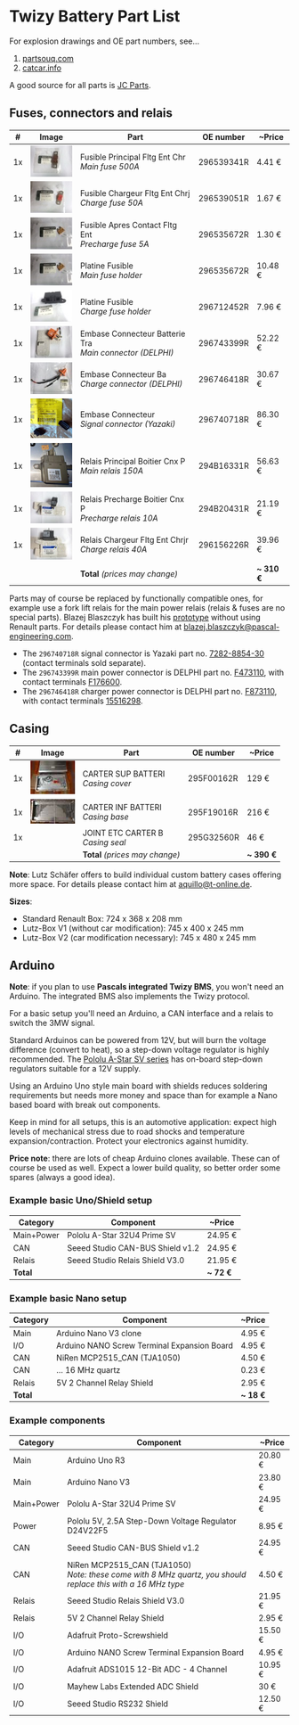 # Twizy Battery Part List

For explosion drawings and OE part numbers, see…

1. [partsouq.com](https://partsouq.com/en/catalog/genuine/vehicle?c=Renault&ssd=%24HAxLcgIFBQEDBA5SXAdCUkZQXEd0e1pcB19WWkBRXFBTOQoWRnN5BAsCDXEVOjkCamFBSEtkVSECMBNNV0dyAw%24&vid=1409&cid=2043523126&q=)
2. [catcar.info](https://www.catcar.info/renault/?lang=en&l=c3Q9PTUwfHxzdHM9PXsiMTAiOiJNb2RlbCIsIjIwIjoiVHdpenkiLCIzMCI6Ik1BTUEiLCI0MCI6Ik1hbnVhbCIsIjUwIjoiMTkgQ29vbGluZyBzeXN0ZW0gLSBSZXNlcnZvaXJzIC0gRXhoYXVzdCBzeXN0ZW0gLSBFbmdpbmUgbW91bnRpbmcgXC8gVHJhY3Rpb24gYmF0dGVyeSJ9fHxub3Bycz09MTQwOXx8YnJhbmQ9PVJlbmF1bHR8fG5vcHI9PTE0MDl8fHR5cGU9PU1BTUF8fGNhdF9pZD09TXx8aW1nPT0wMTA0MDI2NHx8Z3JwX2lkPT0xOXx8c3ViR3JwX2lkPT0xOUd8fGNybnROb3ByPT0xNDA5fHxyZWZhY2Nlcz09TjE5OTAwMA%3D%3D)

A good source for all parts is [JC Parts](https://www.jcparts.eu/).


## Fuses, connectors and relais

| # | Image | Part | OE number | ~Price |
| --- | --- | --- | --- | --- |
| 1x | [![296539341R](parts/296539341R-sm.jpg)](parts/296539341R-nm.jpg) | Fusible Principal Fltg Ent Chr <br/> *Main fuse 500A* | 296539341R | 4.41 € |
| 1x | [![296539051R](parts/296539051R-sm.jpg)](parts/296539051R-nm.jpg) | Fusible Chargeur Fltg Ent Chrj <br/> *Charge fuse 50A* | 296539051R | 1.67 € |
| 1x | [![296535672R](parts/296535672R-sm.jpg)](parts/296535672R-nm.jpg) | Fusible Apres Contact Fltg Ent <br/> *Precharge fuse 5A* | 296535672R | 1.30 € |
| 1x | [![296535672R](parts/296535672R-sm.jpg)](parts/296535672R-nm.jpg) | Platine Fusible <br/> *Main fuse holder* | 296535672R | 10.48 € |
| 1x | [![296712452R](parts/296712452R-sm.jpg)](parts/296712452R-nm.jpg) | Platine Fusible <br/> *Charge fuse holder* | 296712452R | 7.96 € |
| 1x | [![296743399R](parts/296743399R-sm.jpg)](parts/296743399R-nm.jpg) | Embase Connecteur Batterie Tra <br/> *Main connector (DELPHI)* | 296743399R | 52.22 € |
| 1x | [![296746418R](parts/296746418R-sm.jpg)](parts/296746418R-nm.jpg) | Embase Connecteur Ba <br/> *Charge connector (DELPHI)* | 296746418R | 30.67 € |
| 1x | [![296740718R](parts/296740718R-sm.jpg)](parts/296740718R-nm.jpg) | Embase Connecteur <br/> *Signal connector (Yazaki)* | 296740718R | 86.30 € |
| 1x | [![294B16331R](parts/294B16331R-sm.jpg)](parts/294B16331R-nm.jpg) | Relais Principal Boitier Cnx P <br/> *Main relais 150A* | 294B16331R | 56.63 € |
| 1x | [![294B20431R](parts/294B20431R-sm.jpg)](parts/294B20431R-nm.jpg) | Relais Precharge Boitier Cnx P <br/> *Precharge relais 10A* | 294B20431R | 21.19 € |
| 1x | [![296156226R](parts/296156226R-sm.jpg)](parts/296156226R-nm.jpg) | Relais Chargeur Fltg Ent Chrjr <br/> *Charge relais 40A* | 296156226R | 39.96 € |
| | | **Total**  *(prices may change)* | | **~ 310 €** |

Parts may of course be replaced by functionally compatible ones, for example use a fork lift relais for the main power relais (relais & fuses are no special parts). Blazej Blaszczyk has built his [prototype](Prototype-Blazej.md) without using Renault parts. For details please contact him at <blazej.blaszczyk@pascal-engineering.com>.

  - The `296740718R` signal connector is Yazaki part no. [7282-8854-30](http://connectors-catalog.sys.yzk.co.jp/yazaki-web/servlet/SubServlet_e?forward=7282-8854-30&plist=detail&select=XX) (contact terminals sold separate).
  - The `296743399R` main power connector is DELPHI part no. [F473110](http://ecat.delphi.com/feature?search=F473110), with contact terminals [F176600](http://ecat.delphi.com/feature?search=F176600).
  - The `296746418R` charger power connector is DELPHI part no. [F873110](ecat.delphi.com/feature?search=F873110), with contact terminals [15516298](http://ecat.delphi.com/feature?search=15516298).


## Casing

| # | Image | Part | OE number | ~Price |
| --- | --- | --- | --- | --- |
| 1x | [![295F00162R](parts/295F00162R-sm.jpg)](parts/295F00162R-nm.jpg) | CARTER SUP BATTERI	<br/> *Casing cover* | 295F00162R | 129 € |
| 1x | [![295F19016R](parts/295F19016R-sm.jpg)](parts/295F19016R-nm.jpg) | CARTER INF BATTERI <br/> *Casing base* | 295F19016R | 216 € |
| 1x |  | JOINT ETC CARTER B <br/> *Casing seal* | 295G32560R | 46 € |
| | | **Total**  *(prices may change)* | | **~ 390 €** |

**Note**: Lutz Schäfer offers to build individual custom battery cases offering more space. For details please contact him at <aquillo@t-online.de>.

__Sizes__:
  - Standard Renault Box: 724 x 368 x 208 mm
  - Lutz-Box V1 (without car modification): 745 x 400 x 245 mm
  - Lutz-Box V2 (car modification necessary): 745 x 480 x 245 mm


## Arduino

**Note**: if you plan to use **Pascals integrated Twizy BMS**, you won't need an Arduino. The integrated BMS also implements the Twizy protocol.

For a basic setup you'll need an Arduino, a CAN interface and a relais to switch the 3MW signal.

Standard Arduinos can be powered from 12V, but will burn the voltage difference (convert to heat), so a step-down voltage regulator is highly recommended. The [Pololu A-Star SV series](https://www.pololu.com/category/149/a-star-programmable-controllers) has on-board step-down regulators suitable for a 12V supply.

Using an Arduino Uno style main board with shields reduces soldering requirements but needs more money and space than for example a Nano based board with break out components.

Keep in mind for all setups, this is an automotive application: expect high levels of mechanical stress due to road shocks and temperature expansion/contraction. Protect your electronics against humidity.

**Price note**: there are lots of cheap Arduino clones available. These can of course be used as well. Expect a lower build quality, so better order some spares (always a good idea).


### Example basic Uno/Shield setup

| Category | Component | ~Price |
| --- | --- | --- |
| Main+Power | Pololu A-Star 32U4 Prime SV | 24.95 € |
| CAN | Seeed Studio CAN-BUS Shield v1.2 | 24.95 € |
| Relais | Seeed Studio Relais Shield V3.0 | 21.95 € |
| **Total** | | **~ 72 €** |


### Example basic Nano setup

| Category | Component | ~Price |
| --- | --- | --- |
| Main | Arduino Nano V3 clone | 4.95 € |
| I/O | Arduino NANO Screw Terminal Expansion Board | 4.95 € |
| CAN | NiRen MCP2515_CAN (TJA1050) | 4.50 € |
| CAN | … 16 MHz quartz | 0.23 € |
| Relais | 5V 2 Channel Relay Shield | 2.95 € |
| **Total** | | **~ 18 €** |


### Example components

| Category | Component | ~Price |
| --- | --- | --- |
| Main | Arduino Uno R3 | 20.80 € |
| Main | Arduino Nano V3 | 23.80 € |
| Main+Power | Pololu A-Star 32U4 Prime SV | 24.95 € |
| Power | Pololu 5V, 2.5A Step-Down Voltage Regulator D24V22F5 | 8.95 € |
| CAN | Seeed Studio CAN-BUS Shield v1.2 | 24.95 € |
| CAN | NiRen MCP2515_CAN (TJA1050) <br/> *Note: these come with 8 MHz quartz, you should replace this with a 16 MHz type* | 4.50 € |
| Relais | Seeed Studio Relais Shield V3.0 | 21.95 € |
| Relais | 5V 2 Channel Relay Shield | 2.95 € |
| I/O | Adafruit Proto-Screwshield | 15.50 € |
| I/O | Arduino NANO Screw Terminal Expansion Board | 4.95 € |
| I/O | Adafruit ADS1015 12-Bit ADC - 4 Channel | 10.95 € |
| I/O | Mayhew Labs Extended ADC Shield | 30 € |
| I/O | Seeed Studio RS232 Shield | 12.50 € |


